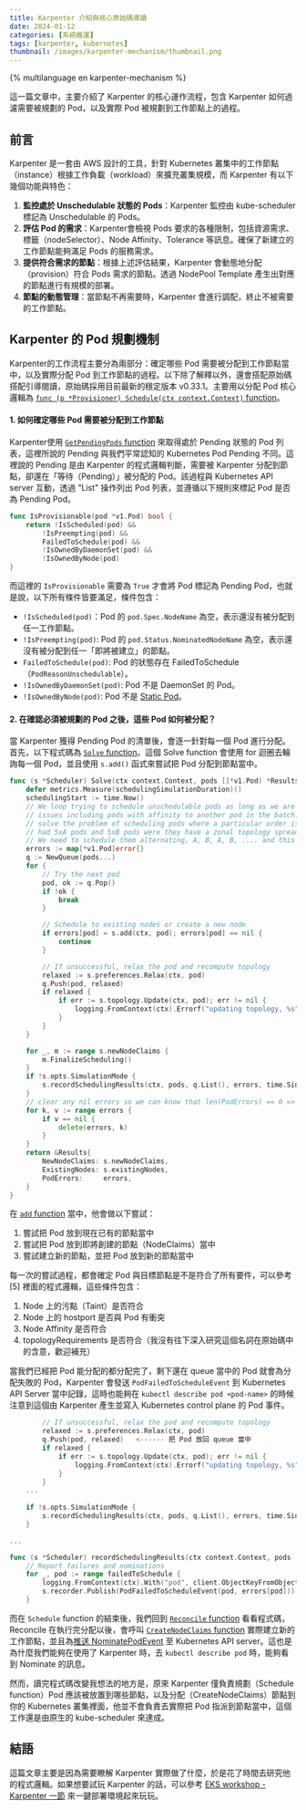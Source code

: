 ```yaml
---
title: Karpenter 介紹與核心原始碼導讀
date: 2024-01-12
categories: [系統維運]
tags: [karpenter, kubernetes]
thumbnail: /images/karpenter-mechanism/thumbnail.png
---
```


{% multilanguage en karpenter-mechanism %}

這一篇文章中，主要介紹了 Karpenter 的核心運作流程，包含 Karpenter 如何過濾需要被規劃的 Pod，以及實際 Pod 被規劃到工作節點上的過程。

<!-- more -->

## 前言

Karpenter 是一套由 AWS 設計的工具，針對 Kubernetes 叢集中的工作節點（instance）根據工作負載（workload）來擴充叢集規模，而 Karpenter 有以下幾個功能與特色：

1. **監控處於 Unschedulable 狀態的 Pods**：Karpenter 監控由 kube-scheduler 標記為 Unschedulable 的 Pods。
2. **評估 Pod 的需求**：Karpenter會檢視 Pods 要求的各種限制，包括資源需求、標籤（nodeSelector）、Node Affinity、Tolerance 等訊息。確保了新建立的工作節點能夠滿足 Pods 的服務需求。
3. **提供符合需求的節點**：根據上述評估結果，Karpenter 會動態地分配（provision）符合 Pods 需求的節點。透過 NodePool Template 產生出對應的節點進行有規模的部署。
4. **節點的動態管理**：當節點不再需要時，Karpenter 會進行調配，終止不被需要的工作節點。


## Karpenter 的 Pod 規劃機制

Karpenter的工作流程主要分為兩部分：確定哪些 Pod 需要被分配到工作節點當中，以及實際分配 Pod 到工作節點的過程。以下除了解釋以外，還會搭配原始碼搭配引導閱讀，原始碼採用目前最新的穩定版本 v0.33.1。主要用以分配 Pod 核心邏輯為 [`func (p *Provisioner) Schedule(ctx context.Context)` function](https://github.com/kubernetes-sigs/karpenter/blob/v0.33.1/pkg/controllers/provisioning/provisioner.go#L296-L337)。

#### 1. 如何確定哪些 Pod 需要被分配到工作節點

Karpenter使用 [`GetPendingPods` function](https://github.com/kubernetes-sigs/karpenter/blob/v0.33.1/pkg/controllers/provisioning/provisioner.go#L154-L176) 來取得處於 Pending 狀態的 Pod 列表，這裡所說的 Pending 與我們平常認知的 Kubernetes Pod Pending 不同。這裡說的 Pending 是由 Karpenter 的程式邏輯判斷，需要被 Karpenter 分配到節點，卻還在「等待（Pending）」被分配的 Pod。該過程與 Kubernetes API server 互動，透過 "List" 操作列出 Pod 列表，並遵循以下規則來標記 Pod 是否為 Pending Pod。

```go
func IsProvisionable(pod *v1.Pod) bool {
	return !IsScheduled(pod) &&
		!IsPreempting(pod) &&
		FailedToSchedule(pod) &&
		!IsOwnedByDaemonSet(pod) &&
		!IsOwnedByNode(pod)
}
```

而這裡的 `IsProvisionable` 需要為 `True` 才會將 Pod 標記為 Pending Pod，也就是說，以下所有條件皆要滿足，條件包含：

- `!IsScheduled(pod)`：Pod 的 `pod.Spec.NodeName` 為空，表示還沒有被分配到任一工作節點。
- `!IsPreempting(pod)`: Pod 的 `pod.Status.NominatedNodeName` 為空，表示還沒有被分配到任一「即將被建立」的節點。
- `FailedToSchedule(pod)`: Pod 的狀態存在 FailedToSchedule（`PodReasonUnschedulable`）。
- `!IsOwnedByDaemonSet(pod)`: Pod 不是 DaemonSet 的 Pod。
- `!IsOwnedByNode(pod)`: Pod 不是 [Static Pod](https://kubernetes.io/docs/tasks/configure-pod-container/static-pod/)。

#### 2. 在確認必須被規劃的 Pod 之後，這些 Pod 如何被分配？

當 Karpenter 獲得 Pending Pod 的清單後，會逐一針對每一個 Pod 進行分配。首先，以下程式碼為 [`Solve` function](https://github.com/kubernetes-sigs/karpenter/blob/v0.33.1/pkg/controllers/provisioning/scheduling/scheduler.go#L138-L187)。這個 Solve function 會使用 for 迴圈去輪詢每一個 Pod，並且使用 `s.add()` 函式來嘗試把 Pod 分配到節點當中。

```go
func (s *Scheduler) Solve(ctx context.Context, pods []*v1.Pod) *Results {
	defer metrics.Measure(schedulingSimulationDuration)()
	schedulingStart := time.Now()
	// We loop trying to schedule unschedulable pods as long as we are making progress.  This solves a few
	// issues including pods with affinity to another pod in the batch. We could topo-sort to solve this, but it wouldn't
	// solve the problem of scheduling pods where a particular order is needed to prevent a max-skew violation. E.g. if we
	// had 5xA pods and 5xB pods were they have a zonal topology spread, but A can only go in one zone and B in another.
	// We need to schedule them alternating, A, B, A, B, .... and this solution also solves that as well.
	errors := map[*v1.Pod]error{}
	q := NewQueue(pods...)
	for {
		// Try the next pod
		pod, ok := q.Pop()
		if !ok {
			break
		}

		// Schedule to existing nodes or create a new node
		if errors[pod] = s.add(ctx, pod); errors[pod] == nil {
			continue
		}

		// If unsuccessful, relax the pod and recompute topology
		relaxed := s.preferences.Relax(ctx, pod)
		q.Push(pod, relaxed)
		if relaxed {
			if err := s.topology.Update(ctx, pod); err != nil {
				logging.FromContext(ctx).Errorf("updating topology, %s", err)
			}
		}
	}

	for _, m := range s.newNodeClaims {
		m.FinalizeScheduling()
	}
	if !s.opts.SimulationMode {
		s.recordSchedulingResults(ctx, pods, q.List(), errors, time.Since(schedulingStart))
	}
	// clear any nil errors so we can know that len(PodErrors) == 0 => all pods scheduled
	for k, v := range errors {
		if v == nil {
			delete(errors, k)
		}
	}
	return &Results{
		NewNodeClaims: s.newNodeClaims,
		ExistingNodes: s.existingNodes,
		PodErrors:     errors,
	}
}
```

在 [`add` function](https://github.com/kubernetes-sigs/karpenter/blob/v0.33.1/pkg/controllers/provisioning/scheduling/scheduler.go#L236-L283) 當中，他會做以下嘗試：
1. 嘗試把 Pod 放到現在已有的節點當中
2. 嘗試把 Pod 放到即將創建的節點（NodeClaims）當中
3. 嘗試建立新的節點，並把 Pod 放到新的節點當中

每一次的嘗試過程，都會確定 Pod 與目標節點是不是符合了所有要件，可以參考 [5] 裡面的程式邏輯，這些條件包含：
1. Node 上的污點（Taint）是否符合
2. Node 上的 hostport 是否與 Pod 有衝突
3. Node Affinity 是否符合
4. topologyRequirements 是否符合（我沒有往下深入研究這個名詞在原始碼中的含意，歡迎補充）

當我們已經把 Pod 能分配的都分配完了，剩下還在 queue 當中的 Pod 就會為分配失敗的 Pod，Karpenter 會發送 `PodFailedToScheduleEvent` 到 Kubernetes API Server 當中記錄，這時也能夠在 `kubectl describe pod <pod-name>` 的時候注意到這個由 Karpenter 產生並寫入 Kubernetes control plane 的 Pod 事件。
```go
		// If unsuccessful, relax the pod and recompute topology
		relaxed := s.preferences.Relax(ctx, pod)
		q.Push(pod, relaxed)   <------ 把 Pod 放回 queue 當中
		if relaxed {
			if err := s.topology.Update(ctx, pod); err != nil {
				logging.FromContext(ctx).Errorf("updating topology, %s", err)
			}
		}
	...
	
	if !s.opts.SimulationMode {
		s.recordSchedulingResults(ctx, pods, q.List(), errors, time.Since(schedulingStart))    <---- 呼叫 recordSchedulingResults 將 q.List()，也就是分配失敗的 Pod 寫入 PodFailedToScheduleEvent
	}

...

func (s *Scheduler) recordSchedulingResults(ctx context.Context, pods []*v1.Pod, failedToSchedule []*v1.Pod, errors map[*v1.Pod]error, schedulingDuration time.Duration) {
	// Report failures and nominations
	for _, pod := range failedToSchedule {
		logging.FromContext(ctx).With("pod", client.ObjectKeyFromObject(pod)).Errorf("Could not schedule pod, %s", errors[pod])
		s.recorder.Publish(PodFailedToScheduleEvent(pod, errors[pod]))  <---- 推送事件
	}
```

而在 `Schedule` function 的結束後，我們回到 [`Reconcile` function](https://github.com/kubernetes-sigs/karpenter/blob/v0.33.1/pkg/controllers/provisioning/provisioner.go#L112-L135) 看看程式碼，Reconcile 在執行完分配以後，會呼叫 [`CreateNodeClaims` function](https://github.com/kubernetes-sigs/karpenter/blob/v0.33.1/pkg/controllers/provisioning/provisioner.go#L139-L152) 實際建立新的工作節點，並且為[推送 NominatePodEvent](https://github.com/kubernetes-sigs/karpenter/blob/v0.33.1/pkg/controllers/provisioning/provisioner.go#L360-L362) 至 Kubernetes API server。這也是為什麼我們能夠在使用了 Karpenter 時，去 `kubectl describe pod` 時，能夠看到 Nominate 的訊息。

然而，讀完程式碼改變我想法的地方是，原來 Karpenter 僅負責規劃（Schedule function）Pod 應該被放置到哪些節點，以及分配（CreateNodeClaims）節點到你的 Kubernetes 叢集裡面，他並不會負責去實際把 Pod 指派到節點當中，這個工作還是由原生的 kube-scheduler 來達成。

## 結語

這篇文章主要是因為需要瞭解 Karpenter 實際做了什麼，於是花了時間去研究他的程式邏輯。如果想要試玩 Karpenter 的話，可以參考 [EKS workshop - Karpenter 一節](https://www.eksworkshop.com/docs/autoscaling/compute/karpenter/) 來一鍵部署環境起來玩玩。

